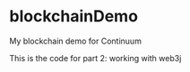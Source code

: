 # blockchainDemo
My blockchain demo for Continuum

This is the code for part 2: working with web3j

